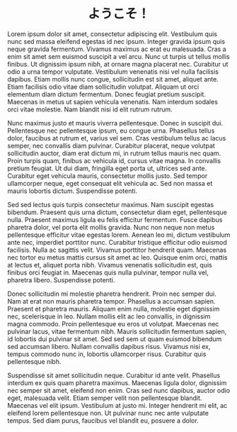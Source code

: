 # <center>ようこそ！</center>



Lorem ipsum dolor sit amet, consectetur adipiscing elit. Vestibulum quis nunc sed massa eleifend egestas id nec ipsum. Integer gravida ipsum quis neque gravida fermentum. Vivamus maximus ac erat eu malesuada. Cras a enim sit amet sem euismod suscipit a vel arcu. Nunc ut turpis ut tellus mollis finibus. Ut dignissim ipsum nibh, at ornare magna placerat nec. Curabitur ut odio a urna tempor vulputate. Vestibulum venenatis nisi vel nulla facilisis dapibus. Etiam mollis nunc congue, sollicitudin est sit amet, aliquet ante. Etiam facilisis odio vitae diam sollicitudin volutpat. Aliquam ut orci elementum diam dictum fermentum. Donec feugiat pretium suscipit. Maecenas in metus ut sapien vehicula venenatis. Nam interdum sodales orci vitae molestie. Nam blandit nisi id elit rutrum rutrum.

Nunc maximus justo et mauris viverra pellentesque. Donec in suscipit dui. Pellentesque nec pellentesque ipsum, eu congue urna. Phasellus tellus dolor, faucibus at rutrum et, varius vel sem. Cras vestibulum tellus ac lacus semper, nec convallis diam pulvinar. Curabitur placerat, neque volutpat sollicitudin auctor, diam erat dictum mi, in rutrum tellus mauris nec quam. Proin turpis quam, finibus ac vehicula id, cursus vitae magna. In convallis pretium feugiat. Ut dui diam, fringilla eget porta ut, ultrices sed ante. Curabitur eget vehicula mauris, consectetur mollis justo. Sed tempor ullamcorper neque, eget consequat elit vehicula ac. Sed non massa et mauris lobortis dictum. Suspendisse potenti.

Sed sed lectus quis turpis consectetur maximus. Nam suscipit egestas bibendum. Praesent quis urna dictum, consectetur diam eget, pellentesque nulla. Praesent maximus ligula eu felis efficitur fermentum. Fusce dapibus pharetra dolor, vel porta elit mollis gravida. Nunc non neque non metus pellentesque efficitur vitae egestas lorem. Aenean leo mi, dictum vestibulum ante nec, imperdiet porttitor nunc. Curabitur tristique efficitur odio euismod facilisis. Nulla ac sagittis velit. Vivamus porttitor hendrerit quam. Maecenas nec tortor eu metus mattis cursus sit amet ac leo. Quisque enim orci, mattis at lectus et, aliquet porta nibh. Vivamus venenatis sollicitudin est, quis finibus orci feugiat in. Maecenas quis nulla pulvinar, tempor nulla vel, pharetra libero. Suspendisse potenti.

Donec sollicitudin mi molestie pharetra hendrerit. Proin nec semper dui. Nam at erat non mauris pharetra tempor. Phasellus a accumsan sapien. Praesent et pharetra mauris. Aliquam enim nulla, molestie eget dignissim nec, scelerisque in leo. Nullam mollis elit ac leo convallis, in dignissim magna commodo. Proin pellentesque eu eros ut volutpat. Maecenas nec pulvinar lacus, vitae fermentum nibh. Mauris sollicitudin fermentum sapien, id lobortis dui pulvinar sit amet. Sed sed sem ut quam euismod bibendum sed accumsan libero. Nullam convallis dapibus risus. Vivamus nisi ex, tempus commodo nunc in, lobortis ullamcorper risus. Curabitur quis pellentesque nibh.

Suspendisse sit amet sollicitudin neque. Curabitur id ante velit. Phasellus interdum ex quis quam pharetra maximus. Maecenas ligula dolor, dignissim nec semper sit amet, eleifend non enim. Cras sed nunc dapibus, auctor odio eget, malesuada velit. Etiam semper velit non pellentesque blandit. Maecenas vel elit ipsum. Vestibulum at justo mi. Integer hendrerit mi elit, ac eleifend lorem pellentesque non. Ut pulvinar nunc nec ante vulputate tempus. Sed diam purus, faucibus vel blandit eu, posuere a dolor. 
